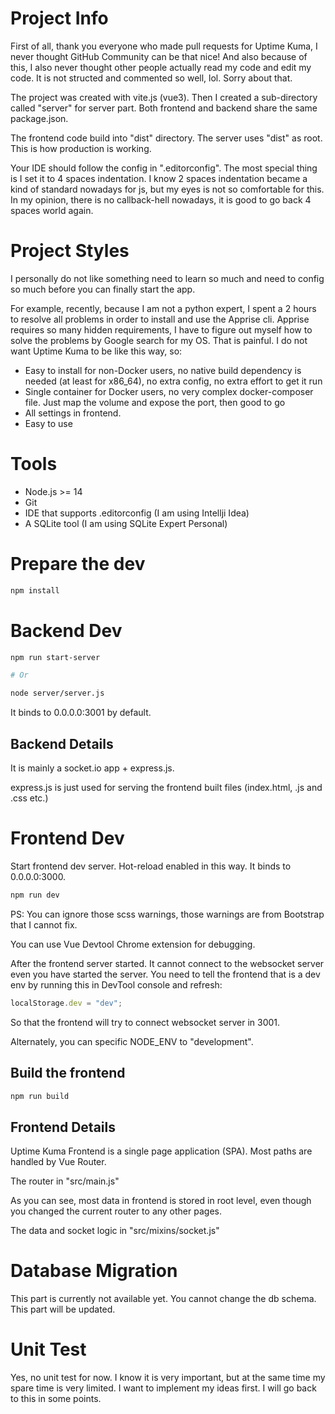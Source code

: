 # Project Info

First of all, thank you everyone who made pull requests for Uptime Kuma, I never thought GitHub Community can be that nice! And also because of this, I also never thought other people actually read my code and edit my code. It is not structed and commented so well, lol. Sorry about that.

The project was created with vite.js (vue3). Then I created a sub-directory called "server" for server part. Both frontend and backend share the same package.json. 

The frontend code build into "dist" directory. The server uses "dist" as root. This is how production is working.

Your IDE should follow the config in ".editorconfig". The most special thing is I set it to 4 spaces indentation. I know 2 spaces indentation became a kind of standard nowadays for js, but my eyes is not so comfortable for this. In my opinion, there is no callback-hell nowadays, it is good to go back 4 spaces world again.

# Project Styles

I personally do not like something need to learn so much and need to config so much before you can finally start the app. 

For example, recently, because I am not a python expert, I spent a 2 hours to resolve all problems in order to install and use the Apprise cli. Apprise requires so many hidden requirements, I have to figure out myself how to solve the problems by Google search for my OS. That is painful. I do not want Uptime Kuma to be like this way, so:  

- Easy to install for non-Docker users, no native build dependency is needed (at least for x86_64), no extra config, no extra effort to get it run
- Single container for Docker users, no very complex docker-composer file. Just map the volume and expose the port, then good to go
- All settings in frontend.
- Easy to use

# Tools
- Node.js >= 14
- Git
- IDE that supports .editorconfig  (I am using Intellji Idea)
- A SQLite tool (I am using SQLite Expert Personal)

# Prepare the dev

```bash
npm install
```

# Backend Dev

```bash
npm run start-server

# Or 

node server/server.js

```

It binds to 0.0.0.0:3001 by default.


## Backend Details

It is mainly a socket.io app + express.js.

express.js is just used for serving the frontend built files (index.html, .js and .css etc.) 

# Frontend Dev

Start frontend dev server. Hot-reload enabled in this way. It binds to 0.0.0.0:3000.

```bash
npm run dev
```

PS: You can ignore those scss warnings, those warnings are from Bootstrap that I cannot fix.

You can use Vue Devtool Chrome extension for debugging.

After the frontend server started. It cannot connect to the websocket server even you have started the server. You need to tell the frontend that is a dev env by running this in DevTool console and refresh:

```javascript
localStorage.dev = "dev";
```

So that the frontend will try to connect websocket server in 3001.

Alternately, you can specific NODE_ENV to "development".


## Build the frontend

```bash
npm run build
```

## Frontend Details

Uptime Kuma Frontend is a single page application (SPA). Most paths are handled by Vue Router.

The router in "src/main.js"

As you can see, most data in frontend is stored in root level, even though you changed the current router to any other pages.

The data and socket logic in "src/mixins/socket.js"

# Database Migration

This part is currently not available yet. You cannot change the db schema. This part will be updated. 

# Unit Test

Yes, no unit test for now. I know it is very important, but at the same time my spare time is very limited. I want to implement my ideas first. I will go back to this in some points.



  

